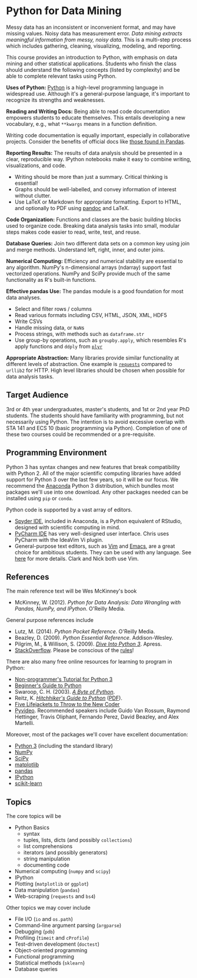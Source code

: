 # Python for Data Mining
Messy data has an inconsistent or inconvenient format, 
and may have missing values.
Noisy data has measurement error.
_Data mining extracts meaningful information from messy, noisy data._
This is a multi-step process which includes gathering, cleaning, visualizing,
modeling, and reporting.

This course provides an introduction to Python,
with emphasis on data mining and other statistical applications.
Students who finish the class should understand the following concepts (listed
by complexity) and be able to complete relevant tasks using Python. 

**Uses of Python:**
[Python](http://en.wikipedia.org/wiki/Python_language) is a high-level
programming language in widespread use.
Although it's a general-purpose language, it's important to recognize its
strengths and weaknesses.

**Reading and Writing Docs:**
Being able to read code documentation empowers students to educate themselves.
This entails developing a new vocabulary, e.g., what `**kwargs` means in a
function definition. 

Writing code documentation is equally important, especially in collaborative
projects.
Consider the benefits of official docs like 
[those found in Pandas](http://pandas.pydata.org/pandas-docs/stable/). 

**Reporting Results:**
The results of data analysis should be presented in a clear, reproducible way.
IPython notebooks make it easy to combine writing, visualizations, and code.

+ Writing should be more than just a summary. Critical thinking is essential!
+ Graphs should be well-labelled, and convey information of interest without
  clutter.
+ Use LaTeX or Markdown for appropriate formatting. Export to HTML, and
  optionally to PDF using [pandoc](http://johnmacfarlane.net/pandoc/) and
  LaTeX.

**Code Organization:**
Functions and classes are the basic building blocks used to organize code. 
Breaking data analysis tasks into small, modular steps makes code easier to
read, write, test, and reuse.

**Database Queries:**
Join two different data sets on a common key using join and merge methods. 
Understand left, right, inner, and outer joins.

**Numerical Computing:**
Efficiency and numerical stability are essential to any algorithm.
NumPy's n-dimensional arrays (ndarray) support fast vectorized operations.
NumPy and SciPy provide much of the same functionality as R's built-in
functions.

**Effective pandas Use:**
The pandas module is a good foundation for most data analyses.

+ Select and filter rows / columns
+ Read various formats including CSV, HTML, JSON, XML, HDF5
+ Write CSVs
+ Handle missing data, or `NaN`s
+ Process strings, with methods such as `dataframe.str`
+ Use group-by operations, such as `groupby.apply`, which resembles R's apply
  functions and `ddply` from [`plyr`](http://plyr.had.co.nz/)

**Appropriate Abstraction:**
Many libraries provide similar functionality at different levels of
abstraction. One example is 
[`requests`](http://docs.python-requests.org/en/latest/) 
compared to `urllib2` for HTTP.
High level libraries should be chosen when possible for data analysis tasks.

## Target Audience
3rd or 4th year undergraduates, master's students, and 1st or 2nd year PhD
students. The students should have familiarity with programming, but not
necessarily using Python. The intention is to avoid excessive overlap with STA
141 and ECS 10 (basic programming via Python). Completion of one of these two
courses could be recommended or a pre-requisite.

## Programming Environment
Python 3 has syntax changes and new features that break compatibility with
Python 2.
All of the major scientific computing libraries have added support for Python 3
over the last few years, so it will be our focus.
We recommend the [Anaconda][] Python 3 distribution,
which bundles most packages we'll use into one download.
Any other packages needed can be installed using `pip` or `conda`.

Python code is supported by a vast array of editors.

+ [Spyder IDE][Spyder], included in Anaconda, 
  is a Python equivalent of RStudio, 
  designed with scientific computing in mind.
+ [PyCharm IDE][PyCharm] has very well-designed user interface. Chris uses
  PyCharm with the IdeaVim Vi plugin.
+ General-purpose text editors, such as [Vim][] and [Emacs][], are a great
  choice for ambitious students. They can be used with any language. 
  See [here][Text Editors] for more details. Clark and Nick both use Vim.

[Anaconda]: http://continuum.io/downloads
[Spyder]: https://code.google.com/p/spyderlib/
[PyCharm]: https://www.jetbrains.com/pycharm/
[Vim]: http://www.vim.org/
[Emacs]: https://www.gnu.org/software/emacs/
[Text Editors]: http://heather.cs.ucdavis.edu/~matloff/ProgEdit/ProgEdit.html

## References
The main reference text will be Wes McKinney's book

+ McKinney, W. (2012). _Python for Data Analysis: Data Wrangling with Pandas, 
  NumPy, and IPython_. O'Reilly Media.

General purpose references include

+ Lutz, M. (2014). _Python Pocket Reference_. O'Reilly Media. 
+ Beazley, D. (2009). _Python Essential Reference_. Addison-Wesley.
+ Pilgrim, M., & Willison, S. (2009). _[Dive Into Python 3][]_. Apress.
+ [StackOverflow][]. Please be conscious of the [rules][SO Rules]!

There are also many free online resources for learning to program in Python:

+ [Non-programmer's Tutorial for Python 3][Non]
+ [Beginner's Guide to Python][Beginner's Guide]
+ Swaroop, C. H. (2003). _[A Byte of Python][]_.
+ Reitz, K. _[Hitchhiker's Guide to Python][Hitchhiker's Guide]_
  ([PDF][Hitchhiker's PDF]).
+ [Five Lifejackets to Throw to the New Coder][New Coder]
+ [Pyvideo][Pyvideo]. Recommended speakers include Guido Van Rossum,
  Raymond Hettinger, Travis Oliphant, Fernando Perez, David Beazley, and Alex
  Martelli.

Moreover, most of the packages we'll cover have excellent documentation:

+ [Python 3](https://docs.python.org/3/) (including the standard library)
+ [NumPy](http://docs.scipy.org/doc/numpy/)
+ [SciPy](http://docs.scipy.org/doc/scipy/reference/)
+ [matplotlib](http://matplotlib.org/contents.html)
+ [pandas](http://pandas.pydata.org/pandas-docs/stable/)
+ [IPython](http://ipython.org/documentation.html)
+ [scikit-learn](http://scikit-learn.org/stable/documentation.html)

[A Byte of Python]: http://www.swaroopch.com/notes/python/
[Dive Into Python 3]: http://www.diveintopython3.net/
[Non]: http://en.wikibooks.org/wiki/Non-Programmer%27s_Tutorial_for_Python_3
[Beginner's Guide]: https://wiki.python.org/moin/BeginnersGuide
[New Coder]: http://newcoder.io/
[Hitchhiker's Guide]: http://docs.python-guide.org/en/latest/
[Pyvideo]: http://pyvideo.org/
[Hitchhiker's PDF]: https://media.readthedocs.org/pdf/python-guide/latest/python-guide.pdf
[StackOverflow]: http://stackoverflow.com/questions/tagged/python
[SO Rules]: http://stackoverflow.com/tour

## Topics
The core topics will be

+ Python Basics
    * syntax
    * tuples, lists, dicts (and possibly `collections`)
    * list comprehensions
    * iterators (and possibly generators)
    * string manipulation
    * documenting code
+ Numerical computing (`numpy` and `scipy`)
+ IPython
+ Plotting (`matplotlib` or `ggplot`)
+ Data manipulation (`pandas`)
+ Web-scraping (`requests` and `bs4`)

Other topics we may cover include

+ File I/O (`io` and `os.path`)
+ Command-line argument parsing (`argparse`)
+ Debugging (`pdb`)
+ Profiling (`timeit` and `cProfile`)
+ Test-driven development (`doctest`)
+ Object-oriented programming
+ Functional programming
+ Statistical methods (`sklearn`)
+ Database queries

